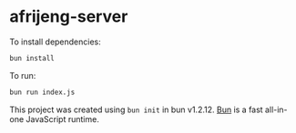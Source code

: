 # afrijeng-server

To install dependencies:

```bash
bun install
```

To run:

```bash
bun run index.js
```

This project was created using `bun init` in bun v1.2.12. [Bun](https://bun.sh) is a fast all-in-one JavaScript runtime.
